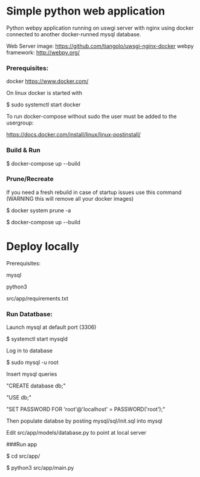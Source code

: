 # Simple python web application

Python webpy application running on uswgi server with nginx using docker connected to another docker-runned mysql database.

Web Server image: https://github.com/tiangolo/uwsgi-nginx-docker
webpy framework: http://webpy.org/


### Prerequisites:
docker https://www.docker.com/

On linux docker is started with

$ sudo systemctl start docker

To run docker-compose without sudo the user must be added to the usergroup:

https://docs.docker.com/install/linux/linux-postinstall/

### Build & Run

$ docker-compose up --build

### Prune/Recreate
If you need a fresh rebuild in case of startup issues use this command (WARNING this will remove all your docker images)

$ docker system prune -a

$ docker-compose up --build

# Deploy locally

Prerequisites:

mysql

python3

src/app/requirements.txt

### Run Datatbase:
Launch mysql at default port (3306)

$ systemctl start mysqld

Log in to database

$ sudo mysql -u root

Insert mysql queries

"CREATE database db;"

"USE db;"

"SET PASSWORD FOR 'root'@'localhost' = PASSWORD('root');"

Then populate databse by posting mysql/sql/init.sql into mysql

Edit src/app/models/database.py to point at local server



###Run app

$ cd src/app/

$ python3 src/app/main.py
